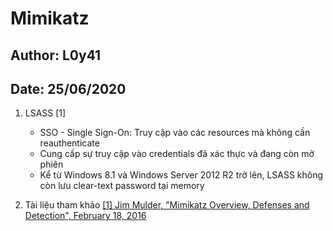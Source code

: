 <!--- The first time writes markdown kindly --->
# Mimikatz
## Author: L0y41
## Date: 25/06/2020

1. LSASS [1]
	* SSO - Single Sign-On: Truy cập vào các resources mà không cần reauthenticate
	* Cung cấp sự truy cập vào credentials đã xác thực và đang còn mở phiên
	* Kể từ Windows 8.1 và Windows Server 2012 R2 trở lên, LSASS không còn lưu clear-text password tại memory

2. Tài liệu tham khảo
[[1] Jim Mulder, "Mimikatz Overview, Defenses and Detection", February 18, 2016](https://www.sans.org/reading-room/whitepapers/detection/mimikatz-overview-defenses-detection-36780)

